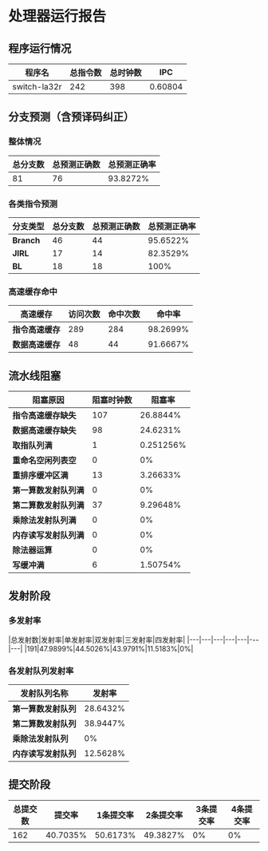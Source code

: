 # 处理器运行报告
## 程序运行情况
|程序名|总指令数|总时钟数|IPC|
|---|---|---|---|
|switch-la32r|242|398|0.60804|

## 分支预测（含预译码纠正）
### 整体情况
|总分支数|总预测正确数|总预测正确率|
|---|---|---|
|81|76|93.8272%|

### 各类指令预测
|分支类型|总分支数|总预测正确数|总预测正确率|
|---|---|---|---|
|**Branch**| 46 | 44 | 95.6522%|
|**JIRL**| 17 | 14 | 82.3529%|
|**BL**| 18 | 18 | 100%|

### 高速缓存命中
|高速缓存|访问次数|命中次数|命中率|
|---|---|---|---|
|**指令高速缓存**| 289 | 284 | 98.2699%|
|**数据高速缓存**| 48 | 44 | 91.6667%|
## 流水线阻塞
|阻塞原因|阻塞时钟数|阻塞率|
|---|---|---|
|**指令高速缓存缺失**| 107 | 26.8844%|
|**数据高速缓存缺失**| 98 | 24.6231%|
|**取指队列满**| 1 | 0.251256%|
|**重命名空闲列表空**|0 | 0%|
|**重排序缓冲区满**|13 | 3.26633%|
|**第一算数发射队列满**|0 | 0%|
|**第二算数发射队列满**|37 | 9.29648%|
|**乘除法发射队列满**|0 | 0%|
|**内存读写发射队列满**|0 | 0%|
|**除法器运算**|0 | 0%|
|**写缓冲满**|6 | 1.50754%|

## 发射阶段
### 多发射率
|总发射数|发射率|单发射率|双发射率|三发射率|四发射率|
|---|---|---|---|---|---|---|
|191|47.9899%|44.5026%|43.9791%|11.5183%|0%|

### 各发射队列发射率
|发射队列名称|发射率|
|---|---|
|**第一算数发射队列**|28.6432%|
|**第二算数发射队列**|38.9447%|
|**乘除法发射队列**|0%|
|**内存读写发射队列**|12.5628%|

## 提交阶段
|总提交数|提交率|1条提交率|2条提交率|3条提交率|4条提交率|
|---|---|---|---|---|---|
|162|40.7035%|50.6173%|49.3827%|0%|0%|
